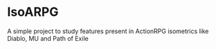 # IsoARPG
A simple project to study features present in ActionRPG isometrics like Diablo, MU and Path of Exile
